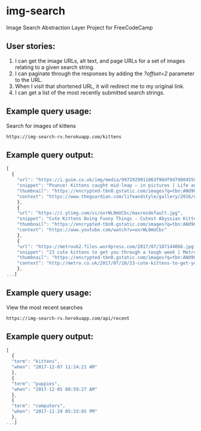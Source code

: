 # img-search
Image Search Abstraction Layer Project for FreeCodeCamp

## User stories:
1. I can get the image URLs, alt text, and page URLs for a set of images relating to a given search string.
2. I can paginate through the responses by adding the *?offset=2* parameter to the URL.
3. When I visit that shortened URL, it will redirect me to my original link.
4. I can get a list of the most recently submitted search strings.

## Example query usage:

Search for images of kittens
```text
https://img-search-rv.herokuapp.com/kittens
```

## Example query output:

```js
[
  {
    "url": "https://i.guim.co.uk/img/media/9972929911063f90df9d79804558dd91a168cef5/0_0_4800_4518/master/4800.jpg?w=300&q=55&auto=format&usm=12&fit=max&s=39a81b34c64692c204b43dc88d922d94",
    "snippet": "Pounce! Kittens caught mid-leap – in pictures | Life and style ...",
    "thumbnail": "https://encrypted-tbn0.gstatic.com/images?q=tbn:ANd9GcSw1jQ03kdU08UlkAKxAuHzkXbANFjmlssHq7koOrgBM0Z5tvAhWtYKVw",
    "context": "https://www.theguardian.com/lifeandstyle/gallery/2016/nov/18/pounce-cats-caught-mid-leap-in-pictures"
    },
    {
    "url": "https://i.ytimg.com/vi/oxrWL0mUCbc/maxresdefault.jpg",
    "snippet": "Cute Kittens Doing Funny Things - Cutest Abyssian Kittens ...",
    "thumbnail": "https://encrypted-tbn0.gstatic.com/images?q=tbn:ANd9GcRCaVLcG7bIOyeSlfcLRMbevgkKxmGQqzLRTWWZeDSZwFLRx-Rh9FC58cPA",
    "context": "https://www.youtube.com/watch?v=oxrWL0mUCbc"
    },
    {
    "url": "https://metrouk2.files.wordpress.com/2017/07/187144066.jpg?w=748&h=498&crop=1",
    "snippet": "23 cute kittens to get you through a tough week | Metro News",
    "thumbnail": "https://encrypted-tbn0.gstatic.com/images?q=tbn:ANd9GcQ26kdTbntoUcXJtxBCuh6nWMw0SHHxUM7pLxXknYshniByu6sDcNZuGaE",
    "context": "http://metro.co.uk/2017/07/10/23-cute-kittens-to-get-you-through-a-tough-week-6760550/"
    },
...]
```
## Example query usage:

View the most recent searches
```text
https://img-search-rv.herokuapp.com/api/recent
```

## Example query output:

```js
[
  {
  "term": "kittens",
  "when": "2017-12-07 11:14:21 AM"
  },
  {
  "term": "puppies",
  "when": "2017-12-05 08:59:27 AM"
  },
  {
  "term": "computers",
  "when": "2017-11-29 05:33:05 PM"
  },
...]
```
